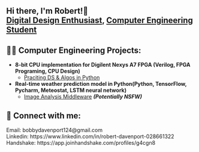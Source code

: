 ## Hi there, I'm Robert!👋 <br/><a href="https://github.com/RobDav124">Digital Design Enthusiast</a>, <a href="https://www.linkedin.com/in/robert-davenport-028661322">Computer Engineering Student</a>

<h2>👨‍💻 Computer Engineering Projects:</h2>

- <b>8-bit CPU implementation for Digilent Nexys A7 FPGA (Verilog, FPGA Programing, CPU Design)</b>
  - [Praciting DS & Algos in Python](https://github.com/joshmadakor1/Algorithms-Practice)
- <b>Real-time weather prediction model in Python(Python, TensorFlow, Pycharm, Meteostat, LSTM neural network)</b>
  - [Image Analysis Middleware](https://github.com/joshmadakor1/4chan-Image-Analysis-Middleware-C964) <b><i>(Potentially NSFW)</b></i>

<h2> 🤳 Connect with me:</h2>
Email: bobbydavenport124@gmail.com
<br>Linkedin: https://www.linkedin.com/in/robert-davenport-028661322
<br>Handshake: https://app.joinhandshake.com/profiles/g4cgn8
